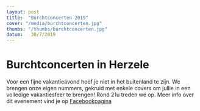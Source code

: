 ```yaml
---
layout: post
title:  "Burchtconcerten 2019"
cover: "/media/burchtconcerten.jpg"
thumbs: "/thumbs/burchtconcerten.jpg"
datum:   30/7/2019
---
```


# Burchtconcerten in Herzele

Voor een fijne vakantieavond hoef je niet in het buitenland te zijn. We brengen onze eigen nummers, gekruid met enkele covers om jullie in een volledige vakantiesfeer te brengen!
Rond 21u treden we op. Meer info over dit evenement vind je op [Facebookpagina](https://nl-nl.facebook.com/burchtconcerten/)